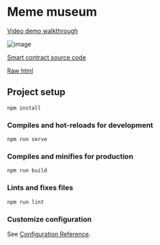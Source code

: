 # Meme museum

<a href="">Video demo walkthrough</a>

![image](https://user-images.githubusercontent.com/38455192/139825787-9089159c-086e-4f28-b3be-cbf95cc8fa84.png)

<a href="https://github.com/Learn-NEAR/NCD.L1.sample--meme-museum">Smart contract source code</a>

<a href="https://github.com/NazarH2ONyzhnyk/meme-museum-new">Raw html</a>


## Project setup
```
npm install
```

### Compiles and hot-reloads for development
```
npm run serve
```

### Compiles and minifies for production
```
npm run build
```

### Lints and fixes files
```
npm run lint
```

### Customize configuration
See [Configuration Reference](https://cli.vuejs.org/config/).
